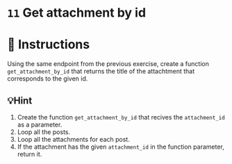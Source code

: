 # `11` Get attachment by id

# 📝 Instructions

Using the same endpoint from the previous exercise, create a function `get_attachment_by_id` that returns the title of the attachtment that corresponds to the given id.

## 💡Hint

1. Create the function `get_attachment_by_id` that recives the `attachment_id` as a parameter.
2. Loop all the posts.
3. Loop all the attachments for each post.
4. If the attachment has the given `attachment_id` in the function parameter, return it.


